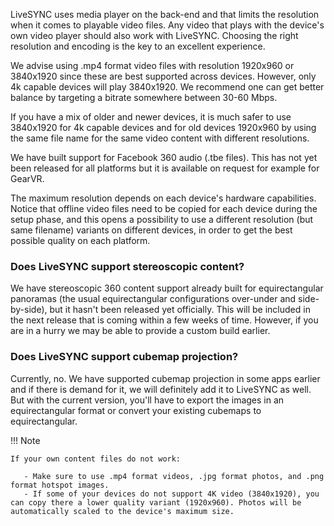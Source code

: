 LiveSYNC uses media player on the back-end and that limits the resolution when it comes to playable video files. Any video that plays with the device's own video player should also work with LiveSYNC.
Choosing the right resolution and encoding is the key to an excellent experience. 

We advise using .mp4 format video files with resolution 1920x960 or 3840x1920 since these are best supported across devices. However, only 4k capable devices will play 3840x1920. We recommend one can get better balance by targeting a bitrate somewhere between 30-60 Mbps. 

If you have a mix of older and newer devices, it is much safer to use 3840x1920 for 4k capable devices and for old devices 1920x960
by using the same file name for the same video content with different resolutions. 

We have built support for Facebook 360 audio (.tbe files). This has not yet been released for all platforms but it is available on request for example for GearVR.

The maximum resolution depends on each device's hardware capabilities. Notice that offline video files need to be copied for each device during the setup phase, and this opens a possibility to use a different resolution (but same filename) variants on different devices, in order to get the best possible quality on each platform.


### Does LiveSYNC support stereoscopic content?

We have stereoscopic 360 content support already built for equirectangular panoramas (the usual equirectangular configurations over-under and side-by-side), but it hasn't been released yet officially. This will be included in the next release that is coming within a few weeks of time. However, if you are in a hurry we may be able to provide a custom build earlier.


### Does LiveSYNC support cubemap projection?

Currently, no. We have supported cubemap projection in some apps earlier and if there is demand for it, we will definitely add it to LiveSYNC as well. But with the current version, you'll have to export the images in an equirectangular format or convert your existing cubemaps to equirectangular.

!!! Note

    If your own content files do not work:
    
       - Make sure to use .mp4 format videos, .jpg format photos, and .png format hotspot images.
       - If some of your devices do not support 4K video (3840x1920), you can copy there a lower quality variant (1920x960). Photos will be automatically scaled to the device's maximum size.